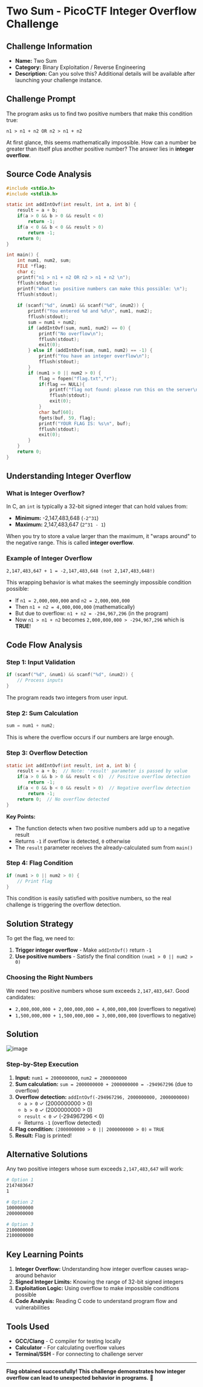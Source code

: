 # Two Sum - PicoCTF Integer Overflow Challenge

## Challenge Information

- **Name:** Two Sum
- **Category:** Binary Exploitation / Reverse Engineering
- **Description:** Can you solve this? Additional details will be available after launching your challenge instance.

## Challenge Prompt

The program asks us to find two positive numbers that make this condition true:
```
n1 > n1 + n2 OR n2 > n1 + n2
```

At first glance, this seems mathematically impossible. How can a number be greater than itself plus another positive number? The answer lies in **integer overflow**.

## Source Code Analysis

```c
#include <stdio.h>
#include <stdlib.h>

static int addIntOvf(int result, int a, int b) {
    result = a + b;
    if(a > 0 && b > 0 && result < 0)
        return -1;
    if(a < 0 && b < 0 && result > 0)
        return -1;
    return 0;
}

int main() {
    int num1, num2, sum;
    FILE *flag;
    char c;
    printf("n1 > n1 + n2 OR n2 > n1 + n2 \n");
    fflush(stdout);
    printf("What two positive numbers can make this possible: \n");
    fflush(stdout);
    
    if (scanf("%d", &num1) && scanf("%d", &num2)) {
        printf("You entered %d and %d\n", num1, num2);
        fflush(stdout);
        sum = num1 + num2;
        if (addIntOvf(sum, num1, num2) == 0) {
            printf("No overflow\n");
            fflush(stdout);
            exit(0);
        } else if (addIntOvf(sum, num1, num2) == -1) {
            printf("You have an integer overflow\n");
            fflush(stdout);
        }
        if (num1 > 0 || num2 > 0) {
            flag = fopen("flag.txt","r");
            if(flag == NULL){
                printf("flag not found: please run this on the server\n");
                fflush(stdout);
                exit(0);
            }
            char buf[60];
            fgets(buf, 59, flag);
            printf("YOUR FLAG IS: %s\n", buf);
            fflush(stdout);
            exit(0);
        }
    }
    return 0;
}
```

## Understanding Integer Overflow

### What is Integer Overflow?

In C, an `int` is typically a 32-bit signed integer that can hold values from:
- **Minimum:** -2,147,483,648 (`-2^31`)
- **Maximum:** 2,147,483,647 (`2^31 - 1`)

When you try to store a value larger than the maximum, it "wraps around" to the negative range. This is called **integer overflow**.

### Example of Integer Overflow

```
2,147,483,647 + 1 = -2,147,483,648 (not 2,147,483,648!)
```

This wrapping behavior is what makes the seemingly impossible condition possible:
- If `n1 = 2,000,000,000` and `n2 = 2,000,000,000`
- Then `n1 + n2 = 4,000,000,000` (mathematically)
- But due to overflow: `n1 + n2 = -294,967,296` (in the program)
- Now `n1 > n1 + n2` becomes `2,000,000,000 > -294,967,296` which is **TRUE**!

## Code Flow Analysis

### Step 1: Input Validation
```c
if (scanf("%d", &num1) && scanf("%d", &num2)) {
    // Process inputs
}
```
The program reads two integers from user input.

### Step 2: Sum Calculation
```c
sum = num1 + num2;
```
This is where the overflow occurs if our numbers are large enough.

### Step 3: Overflow Detection
```c
static int addIntOvf(int result, int a, int b) {
    result = a + b;  // Note: 'result' parameter is passed by value
    if(a > 0 && b > 0 && result < 0)  // Positive overflow detection
        return -1;
    if(a < 0 && b < 0 && result > 0)  // Negative overflow detection
        return -1;
    return 0;  // No overflow detected
}
```

**Key Points:**
- The function detects when two positive numbers add up to a negative result
- Returns `-1` if overflow is detected, `0` otherwise
- The `result` parameter receives the already-calculated sum from `main()`

### Step 4: Flag Condition
```c
if (num1 > 0 || num2 > 0) {
    // Print flag
}
```
This condition is easily satisfied with positive numbers, so the real challenge is triggering the overflow detection.

## Solution Strategy

To get the flag, we need to:
1. **Trigger integer overflow** - Make `addIntOvf()` return `-1`
2. **Use positive numbers** - Satisfy the final condition `(num1 > 0 || num2 > 0)`

### Choosing the Right Numbers

We need two positive numbers whose sum exceeds `2,147,483,647`. Good candidates:
- `2,000,000,000 + 2,000,000,000 = 4,000,000,000` (overflows to negative)
- `1,500,000,000 + 1,500,000,000 = 3,000,000,000` (overflows to negative)

## Solution
![image](https://github.com/user-attachments/assets/718e16e6-4c13-431e-ba30-c4066ddc1af9)

### Step-by-Step Execution

1. **Input:** `num1 = 2000000000`, `num2 = 2000000000`
2. **Sum calculation:** `sum = 2000000000 + 2000000000 = -294967296` (due to overflow)
3. **Overflow detection:** `addIntOvf(-294967296, 2000000000, 2000000000)`
   - `a > 0` ✓ (2000000000 > 0)
   - `b > 0` ✓ (2000000000 > 0)  
   - `result < 0` ✓ (-294967296 < 0)
   - Returns `-1` (overflow detected)
4. **Flag condition:** `(2000000000 > 0 || 2000000000 > 0)` = `TRUE`
5. **Result:** Flag is printed!

## Alternative Solutions

Any two positive integers whose sum exceeds `2,147,483,647` will work:

```bash
# Option 1
2147483647
1

# Option 2  
1000000000
2000000000

# Option 3
2100000000
2100000000
```

## Key Learning Points

1. **Integer Overflow:** Understanding how integer overflow causes wrap-around behavior
2. **Signed Integer Limits:** Knowing the range of 32-bit signed integers
3. **Exploitation Logic:** Using overflow to make impossible conditions possible
4. **Code Analysis:** Reading C code to understand program flow and vulnerabilities

## Tools Used

- **GCC/Clang** - C compiler for testing locally
- **Calculator** - For calculating overflow values
- **Terminal/SSH** - For connecting to challenge server

---

**Flag obtained successfully! This challenge demonstrates how integer overflow can lead to unexpected behavior in programs.** 🚩
